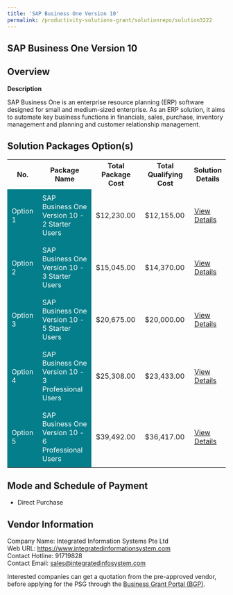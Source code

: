 ```yaml
---
title: 'SAP Business One Version 10'
permalink: /productivity-solutions-grant/solutionrepo/solution3222
---
```


## SAP Business One Version 10

## Overview

**Description**

SAP Business One is an enterprise resource planning (ERP) software designed for small and medium-sized enterprise. As an ERP solution, it aims to automate key business functions in financials, sales, purchase, inventory management and planning and customer relationship management.

## Solution Packages Option(s)

<table>
<tr>
<th><b>No.</b></th>
<th><b>Package Name</b></th>
<th><b>Total Package Cost</b></th>
<th><b>Total Qualifying Cost</b></th>
<th><b>Solution Details</b></th>
</tr>
<tr>
<td style='padding: 10px; background-color: #037E8A; color: #FFFFFF;'>Option 1</td>
<td style='padding: 10px; background-color: #037E8A; color: #FFFFFF;'>SAP Business One Version 10 - 2 Starter Users</td>
<td style='padding: 10px;'>$12,230.00</td>
<td style='padding: 10px;'>$12,155.00</td>
<td style='padding: 10px;'><a href='/images/psg/integrated_Desensitised_Annex_3_040822_Part_1.pdf' target='_blank'>View Details</a></td>
</tr>
<tr>
<td style='padding: 10px; background-color: #037E8A; color: #FFFFFF;'>Option 2</td>
<td style='padding: 10px; background-color: #037E8A; color: #FFFFFF;'>SAP Business One Version 10 - 3 Starter Users</td>
<td style='padding: 10px;'>$15,045.00</td>
<td style='padding: 10px;'>$14,370.00</td>
<td style='padding: 10px;'><a href='/images/psg/integrated_Desensitised_Annex_3_040822_Part_2.pdf' target='_blank'>View Details</a></td>
</tr>
<tr>
<td style='padding: 10px; background-color: #037E8A; color: #FFFFFF;'>Option 3</td>
<td style='padding: 10px; background-color: #037E8A; color: #FFFFFF;'>SAP Business One Version 10 - 5 Starter Users</td>
<td style='padding: 10px;'>$20,675.00</td>
<td style='padding: 10px;'>$20,000.00</td>
<td style='padding: 10px;'><a href='/images/psg/integrated_Desensitised_Annex_3_040822_Part_3.pdf' target='_blank'>View Details</a></td>
</tr>
<tr>
<td style='padding: 10px; background-color: #037E8A; color: #FFFFFF;'>Option 4</td>
<td style='padding: 10px; background-color: #037E8A; color: #FFFFFF;'>SAP Business One Version 10 - 3 Professional Users</td>
<td style='padding: 10px;'>$25,308.00</td>
<td style='padding: 10px;'>$23,433.00</td>
<td style='padding: 10px;'><a href='/images/psg/integrated_Desensitised_Annex_3_040822_Part_4.pdf' target='_blank'>View Details</a></td>
</tr>
<tr>
<td style='padding: 10px; background-color: #037E8A; color: #FFFFFF;'>Option 5</td>
<td style='padding: 10px; background-color: #037E8A; color: #FFFFFF;'>SAP Business One Version 10 - 6 Professional Users</td>
<td style='padding: 10px;'>$39,492.00</td>
<td style='padding: 10px;'>$36,417.00</td>
<td style='padding: 10px;'><a href='/images/psg/integrated_Desensitised_Annex_3_040822_Part_5.pdf' target='_blank'>View Details</a></td>
</tr>
</table>

## Mode and Schedule of Payment

 - Direct Purchase

## Vendor Information

 Company Name: Integrated Information Systems Pte Ltd<br>Web URL: https://www.integratedinformationsystem.com <br>Contact Hotline: 91719828 <br>Contact Email: sales@integratedinfosystem.com 

Interested companies can get a quotation from the pre-approved vendor, before applying for the PSG through the <a href='https://www.businessgrants.gov.sg/' target='_blank' rel='noopener'>Business Grant Portal (BGP)</a>.

<script src="/jquery/resize-tables.js"></script>
